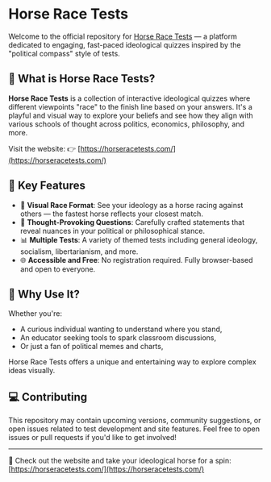 # Horse Race Tests

Welcome to the official repository for [Horse Race Tests](https://horseracetests.com/) — a platform dedicated to engaging, fast-paced ideological quizzes inspired by the "political compass" style of tests.

## 🌟 What is Horse Race Tests?

**Horse Race Tests** is a collection of interactive ideological quizzes where different viewpoints "race" to the finish line based on your answers. It's a playful and visual way to explore your beliefs and see how they align with various schools of thought across politics, economics, philosophy, and more.

Visit the website: 👉 [https://horseracetests.com/](https://horseracetests.com/)

## 🏁 Key Features

- 🎯 **Visual Race Format**: See your ideology as a horse racing against others — the fastest horse reflects your closest match.
- 🧠 **Thought-Provoking Questions**: Carefully crafted statements that reveal nuances in your political or philosophical stance.
- 📊 **Multiple Tests**: A variety of themed tests including general ideology, socialism, libertarianism, and more.
- 🌐 **Accessible and Free**: No registration required. Fully browser-based and open to everyone.

## 📌 Why Use It?

Whether you're:
- A curious individual wanting to understand where you stand,
- An educator seeking tools to spark classroom discussions,
- Or just a fan of political memes and charts,

Horse Race Tests offers a unique and entertaining way to explore complex ideas visually.

## 💻 Contributing

This repository may contain upcoming versions, community suggestions, or open issues related to test development and site features. Feel free to open issues or pull requests if you'd like to get involved!

---

🚀 Check out the website and take your ideological horse for a spin: [https://horseracetests.com/](https://horseracetests.com/)

